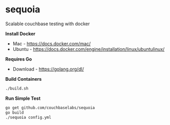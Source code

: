 # sequoia
Scalable couchbase testing with docker

**Install Docker**
* Mac - https://docs.docker.com/mac/
* Ubuntu - https://docs.docker.com/engine/installation/linux/ubuntulinux/

**Requires Go**
* Download - https://golang.org/dl/ 


**Build Containers**
```bash
./build.sh
```

**Run Simple Test**
```bash
go get github.com/couchbaselabs/sequoia
go build
./sequoia config.yml
```
